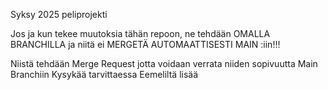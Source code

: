 Syksy 2025 peliprojekti

Jos ja kun tekee muutoksia tähän repoon, ne tehdään OMALLA BRANCHILLA ja niitä ei MERGETÄ AUTOMAATTISESTI MAIN :iin!!!

Niistä tehdään Merge Request jotta voidaan verrata niiden sopivuutta Main Branchiin
Kysykää tarvittaessa Eemeliltä lisää

